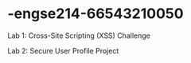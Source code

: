# -engse214-66543210050

Lab 1: Cross-Site Scripting (XSS) Challenge

Lab 2: Secure User Profile Project
